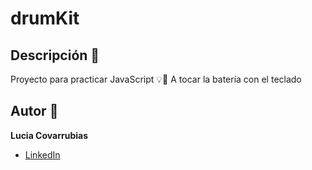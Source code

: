 # drumKit

## Descripción 🎯 
Proyecto para practicar JavaScript 💡🥁
A tocar la batería con el teclado 

## Autor 🎀
**Lucia Covarrubias**
* [LinkedIn](https://www.linkedin.com/in/luciacovarrubias/)

